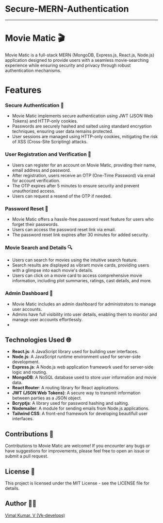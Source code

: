 # **Secure-MERN-Authentication**

---

# **Movie Matic 🎬**

Movie Matic is a full-stack MERN (MongoDB, Express.js, React.js, Node.js) application designed to provide users with a seamless movie-searching experience while ensuring security and privacy through robust authentication mechanisms.

# **Features**

### Secure Authentication 🔐

-   Movie Matic implements secure authentication using JWT (JSON Web Tokens) and HTTP-only cookies.
-   Passwords are securely hashed and salted using standard encryption techniques, ensuring user data remains protected.
-   User sessions are managed using HTTP-only cookies, mitigating the risk of XSS (Cross-Site Scripting) attacks.

### User Registration and Verification 👤

-   Users can register for an account on Movie Matic, providing their name, email address and password.
-   After registration, users receive an OTP (One-Time Password) via email for account verification.
-   The OTP expires after 5 minutes to ensure security and prevent unauthorized access.
-   Users can request a resend of the OTP if needed.

### Password Reset 🔑

-   Movie Matic offers a hassle-free password reset feature for users who forget their passwords.
-   Users can access the password reset link via email.
-   The password reset link expires after 30 minutes for added security.

### Movie Search and Details 🔍

-   Users can search for movies using the intuitive search feature.
-   Search results are displayed as vibrant movie cards, providing users with a glimpse into each movie's details.
-   Users can click on a movie card to access comprehensive movie information, including plot summaries, ratings, cast details, and more.


### Admin Dashboard 👤

-   Movie Matic includes an admin dashboard for administrators to manage user accounts.
-   Admins have full visibility into user details, enabling them to monitor and manage user accounts effortlessly.
-   

## Technologies Used 🌐

-   **React.js**: A JavaScript library used for building user interfaces.
-   **Node.js**: A JavaScript runtime environment used for server-side development.
-   **Express.js**: A Node.js web application framework used for server-side logic and routing.
-   **MongoDB**: A NoSQL database used to store user information and movie data.
-   **React Router**: A routing library for React applications.
-   **JWT (JSON Web Tokens)**: A secure way to transmit information between parties as a JSON object.
-   **Bcryptjs**: A library used for password hashing and salting.
-   **Nodemailer**: A module for sending emails from Node.js applications.
-   **Tailwind CSS**: A front-end framework for developing beautifull user interfaces.

## Contributions 🛂

Contributions to Movie Matic are welcome! If you encounter any bugs or have suggestions for improvements, please feel free to open an issue or submit a pull request.

## License 🪪

This project is licensed under the MIT License - see the LICENSE file for details.

## Author 🧑‍💻

[Vimal Kumar. V (Vk-develops)](https://www.instagram.com/itz__vimal__93/)

